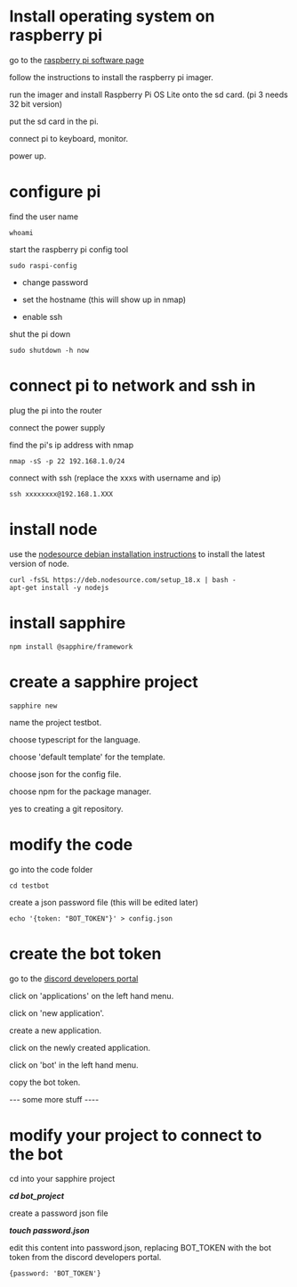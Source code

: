 # Install operating system on raspberry pi #

go to the [raspberry pi software page](https://www.raspberrypi.com/software/ "raspberry pi software page")

follow the instructions to install the raspberry pi imager.

run the imager and install Raspberry Pi OS Lite onto the sd card. (pi 3 needs 32 bit version)

put the sd card in the pi.

connect pi to keyboard, monitor.

power up.

# configure pi

find the user name

`whoami`

start the raspberry pi config tool

`sudo raspi-config`

- change password

- set the hostname (this will show up in nmap)

- enable ssh

shut the pi down

`sudo shutdown -h now`

# connect pi to network and ssh in

plug the pi into the router

connect the power supply

find the pi's ip address with nmap

`nmap -sS -p 22 192.168.1.0/24`

connect with ssh (replace the xxxs with username and ip)

`ssh xxxxxxxx@192.168.1.XXX`

# install node #

use the [nodesource debian installation instructions](https://github.com/nodesource/distributions/blob/master/README.md#debinstall "nodesource debian installation instructions") to install the latest version of node.

`curl -fsSL https://deb.nodesource.com/setup_18.x | bash -`<br/>
`apt-get install -y nodejs`

# install sapphire #

`npm install @sapphire/framework`


# create a sapphire project #

`sapphire new`

name the project testbot.

choose typescript for the language.

choose 'default template' for the template.

choose json for the config file.

choose npm for the package manager.

yes to creating a git repository.

# modify the code

go into the code folder

`cd testbot`

create a json password file (this will be edited later)

`echo '{token: "BOT_TOKEN"}' > config.json`

# create the bot token #

go to the [discord developers portal](https://discord.com/developers/applications)

click on 'applications' on the left hand menu.

click on 'new application'.

create a new application.

click on the newly created application.

click on 'bot' in the left hand menu.

copy the bot token.

--- some more stuff ----

# modify your project to connect to the bot #

cd into your sapphire project

***cd bot_project***

create a password json file

***touch password.json***

edit this content into password.json, replacing BOT_TOKEN with the bot token from the discord developers portal.

`{password: 'BOT_TOKEN'}`




